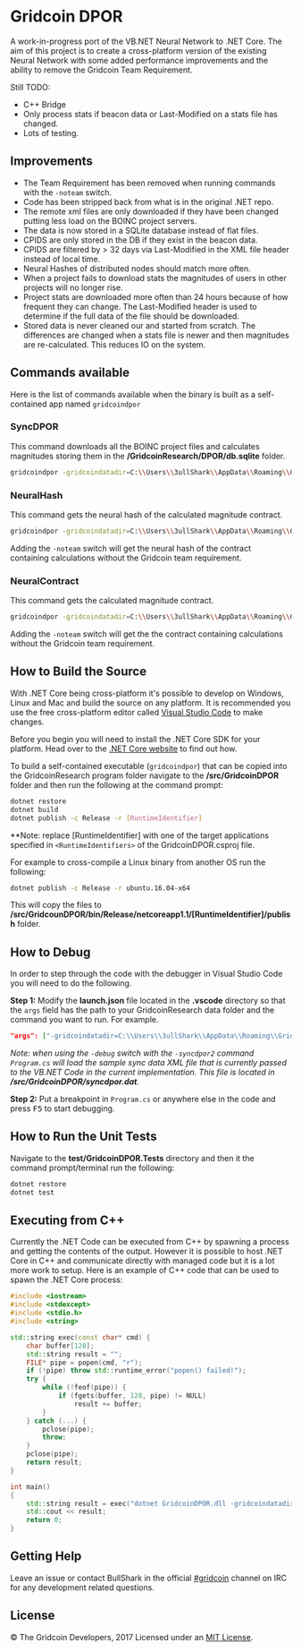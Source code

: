 # Gridcoin DPOR
A work-in-progress port of the VB.NET Neural Network to .NET Core. The aim of this project is to create a cross-platform version of the existing Neural Network with some added performance improvements and the ability to remove the Gridcoin Team Requirement.

Still TODO:
- C++ Bridge
- Only process stats if beacon data or Last-Modified on a stats file has changed.
- Lots of testing.

## Improvements
- The Team Requirement has been removed when running commands with the `-noteam` switch. 
- Code has been stripped back from what is in the original .NET repo.
- The remote xml files are only downloaded if they have been changed putting less load on the BOINC project servers.
- The data is now stored in a SQLite database instead of flat files.
- CPIDS are only stored in the DB if they exist in the beacon data.
- CPIDS are filtered by > 32 days via Last-Modified in the XML file header instead of local time. 
- Neural Hashes of distributed nodes should match more often.
- When a project fails to download stats the magnitudes of users in other projects will no longer rise.
- Project stats are downloaded more often than 24 hours because of how frequent they can change. The Last-Modified header is used to determine if the full data of the file should be downloaded.
- Stored data is never cleaned our and started from scratch. The differences are changed when a stats file is newer and then magnitudes are re-calculated. This reduces IO on the system.

## Commands available
Here is the list of commands available when the binary is built as a self-contained app named `gridcoindpor`

### SyncDPOR
This command downloads all the BOINC project files and calculates magnitudes storing them in the **/GridcoinResearch/DPOR/db.sqlite** folder.

```bash
gridcoindpor -gridcoindatadir=C:\\Users\\3ullShark\\AppData\\Roaming\\GridcoinResearch -syncdpor2=SYNCDATAXML
```

### NeuralHash
This command gets the neural hash of the calculated magnitude contract. 

```bash
gridcoindpor -gridcoindatadir=C:\\Users\\3ullShark\\AppData\\Roaming\\GridcoinResearch -neuralhash
```

Adding the `-noteam` switch will get the neural hash of the contract containing calculations without the Gridcoin team requirement.

### NeuralContract
This command gets the calculated magnitude contract. 

```bash
gridcoindpor -gridcoindatadir=C:\\Users\\3ullShark\\AppData\\Roaming\\GridcoinResearch -neuralcontract
```

Adding the `-noteam` switch will get the the contract containing calculations without the Gridcoin team requirement.

## How to Build the Source
With .NET Core being cross-platform it's possible to develop on Windows, Linux and Mac and build the source on any platform. It is recommended you use the free cross-platform editor called [Visual Studio Code][1] to make changes.

Before you begin you will need to install the .NET Core SDK for your platform. Head over to the [.NET Core website][3] to find out how.

To build a self-contained executable (`gridcoindpor`) that can be copied into the GridcoinResearch program folder navigate to the **/src/GridcoinDPOR** folder and then run the following at the command prompt:

```bash
dotnet restore
dotnet build
dotnet publish -c Release -r [RuntimeIdentifier]
```

**Note: replace [RuntimeIdentifier] with one of the target applications specified in `<RuntimeIdentifiers>` of the GridcoinDPOR.csproj file.

For example to cross-compile a Linux binary from another OS run the following:

```bash
dotnet publish -c Release -r ubuntu.16.04-x64
```

This will copy the files to **/src/GridcounDPOR/bin/Release/netcoreapp1.1/[RuntimeIdentifier]/publish** folder.

## How to Debug
In order to step through the code with the debugger in Visual Studio Code you will need to do the following.

**Step 1:** Modify the **launch.json** file located in the **.vscode** directory so that the `args` field has the path to your GridcoinResearch data folder and the command you want to run. For example. 

```json
"args": ["-gridcoindatadir=C:\\Users\\3ullShark\\AppData\\Roaming\\GridcoinResearch", "-syncdpor2", "-debug"],
```

*Note: when using the `-debug` switch with the `-syncdpor2` command `Program.cs` will load the sample sync data XML file that is currently passed to the VB.NET Code in the current implementation. This file is located in **/src/GridcoinDPOR/syncdpor.dat**.* 

**Step 2:** Put a breakpoint in `Program.cs` or anywhere else in the code and press <kbd>F5</kbd> to start debugging.

## How to Run the Unit Tests
Navigate to the **test/GridcoinDPOR.Tests** directory and then it the command prompt/terminal run the following:

```bash
dotnet restore
dotnet test
```

## Executing from C++
Currently the .NET Code can be executed from C++ by spawning a process and getting the contents of the output. However it is possible to host .NET Core in C++ and communicate directly with managed code but it is a lot more work to setup. Here is an example of C++ code that can be used to spawn the .NET Core process:

```c++
#include <iostream>
#include <stdexcept>
#include <stdio.h>
#include <string>

std::string exec(const char* cmd) {
    char buffer[128];
    std::string result = "";
    FILE* pipe = popen(cmd, "r");
    if (!pipe) throw std::runtime_error("popen() failed!");
    try {
        while (!feof(pipe)) {
            if (fgets(buffer, 128, pipe) != NULL)
                result += buffer;
        }
    } catch (...) {
        pclose(pipe);
        throw;
    }
    pclose(pipe);
    return result;
}

int main()
{   
    std::string result = exec("dotnet GridcoinDPOR.dll -gridcoindatadir=\"C:\\Users\\3ullShark\\AppData\\Roaming\\GridcoinResearch\" -syncdpor2=[SYNCDATAXML]");
    std::cout << result;
    return 0;
}
```

## Getting Help
Leave an issue or contact BullShark in the official [#gridcoin][2] channel on IRC for any development related questions.

## License
© The Gridcoin Developers, 2017 Licensed under an [MIT License](/LICENSE).

[1]: https://code.visualstudio.com/
[2]: https://kiwiirc.com/client/irc.freenode.net:6667/#gridcoin
[3]: https://www.microsoft.com/net/core#linuxdebian

